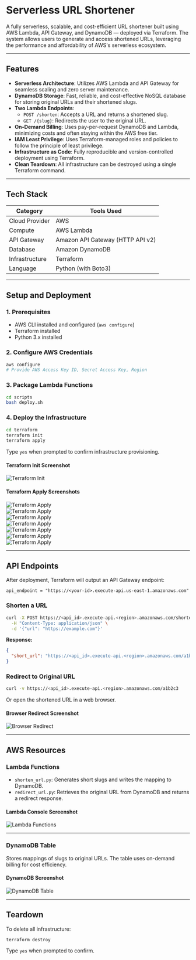 # Serverless URL Shortener

A fully serverless, scalable, and cost-efficient URL shortener built using AWS Lambda, API Gateway, and DynamoDB — deployed via Terraform. The system allows users to generate and access shortened URLs, leveraging the performance and affordability of AWS's serverless ecosystem.

---

## Features

- **Serverless Architecture**: Utilizes AWS Lambda and API Gateway for seamless scaling and zero server maintenance.
- **DynamoDB Storage**: Fast, reliable, and cost-effective NoSQL database for storing original URLs and their shortened slugs.
- **Two Lambda Endpoints**:
  - `POST /shorten`: Accepts a URL and returns a shortened slug.
  - `GET /{slug}`: Redirects the user to the original URL.
- **On-Demand Billing**: Uses pay-per-request DynamoDB and Lambda, minimizing costs and often staying within the AWS free tier.
- **IAM Least Privilege**: Uses Terraform-managed roles and policies to follow the principle of least privilege.
- **Infrastructure as Code**: Fully reproducible and version-controlled deployment using Terraform.
- **Clean Teardown**: All infrastructure can be destroyed using a single Terraform command.

---

## Tech Stack

| Category       | Tools Used                      |
|----------------|----------------------------------|
| Cloud Provider | AWS                              |
| Compute        | AWS Lambda                       |
| API Gateway    | Amazon API Gateway (HTTP API v2) |
| Database       | Amazon DynamoDB                  |
| Infrastructure | Terraform                        |
| Language       | Python (with Boto3)              |

---

## Setup and Deployment

### 1. Prerequisites

- AWS CLI installed and configured (`aws configure`)
- Terraform installed
- Python 3.x installed

### 2. Configure AWS Credentials

```bash
aws configure
# Provide AWS Access Key ID, Secret Access Key, Region
```

### 3. Package Lambda Functions

```bash
cd scripts
bash deploy.sh
```

### 4. Deploy the Infrastructure

```bash
cd terraform
terraform init
terraform apply
```

Type `yes` when prompted to confirm infrastructure provisioning.

#### Terraform Init Screenshot

![Terraform Init](screenshots/terraform-init.png)

#### Terraform Apply Screenshots

![Terraform Apply](screenshots/terraform-apply1.png)  
![Terraform Apply](screenshots/terraform-apply2.png)  
![Terraform Apply](screenshots/terraform-apply3.png)  
![Terraform Apply](screenshots/terraform-apply4.png)  
![Terraform Apply](screenshots/terraform-apply5.png)  
![Terraform Apply](screenshots/terraform-apply6.png)  
![Terraform Apply](screenshots/terraform-apply7.png)

---

## API Endpoints

After deployment, Terraform will output an API Gateway endpoint:

```
api_endpoint = "https://<your-id>.execute-api.us-east-1.amazonaws.com"
```

### Shorten a URL

```bash
curl -X POST https://<api_id>.execute-api.<region>.amazonaws.com/shorten \
  -H "Content-Type: application/json" \
  -d '{"url": "https://example.com"}'
```

**Response:**
```json
{
  "short_url": "https://<api_id>.execute-api.<region>.amazonaws.com/a1b2c3"
}
```

### Redirect to Original URL

```bash
curl -v https://<api_id>.execute-api.<region>.amazonaws.com/a1b2c3
```

Or open the shortened URL in a web browser.

#### Browser Redirect Screenshot

![Browser Redirect](screenshots/browser-redirect.png)

---

## AWS Resources

### Lambda Functions

- `shorten_url.py`: Generates short slugs and writes the mapping to DynamoDB.
- `redirect_url.py`: Retrieves the original URL from DynamoDB and returns a redirect response.

#### Lambda Console Screenshot

![Lambda Functions](screenshots/lambda-functions.png)

---

### DynamoDB Table

Stores mappings of slugs to original URLs. The table uses on-demand billing for cost efficiency.

#### DynamoDB Screenshot

![DynamoDB Table](screenshots/dynamoDB-table.png)

---

## Teardown

To delete all infrastructure:

```bash
terraform destroy
```

Type `yes` when prompted to confirm.
